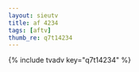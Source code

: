 ```yaml
--- 
layout: sieutv
title: af 4234
tags: [aftv]
thumb_re: q7t14234
---
```

{% include tvadv key="q7t14234" %} 
